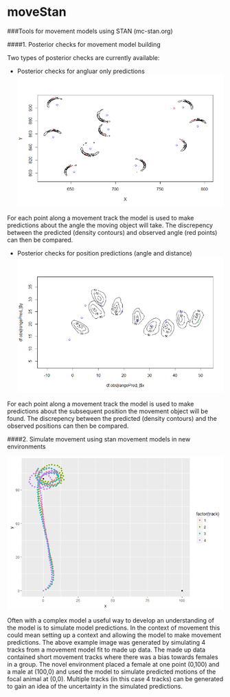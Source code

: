 # moveStan
###Tools for movement models using STAN (mc-stan.org)

####1. Posterior checks for movement model building

Two types of posterior checks are currently available:

 + Posterior checks for angluar only predictions
 ![](data/pp_anglePred.png)  
    
  For each point along a movement track the model is used to make predictions about the angle the moving object will take. The discrepency between the predicted (density contours) and observed angle (red points) can then be compared. 
 
 
 
 + Posterior checks for position predictions (angle and distance)
 ![](data/pp_positions.png)  
    
  For each point along a movement track the model is used to make predictions about the subsequent position the movement object will be found. The discrepency between the predicted (density contours) and the observed positions can then be compared. 



####2. Simulate movement using stan movement models in new environments

 ![](data/simulated_tracks_novelEnv.png)  
  
  Often with a complex model a useful way to develop an understanding of the model is to simulate model predictions. In the context of movement  this could mean setting up a context and allowing the model to make movement predictions. The above example image was generated by simulating 4 tracks from a movement model fit to made up data. The made up data contained short movement tracks where there was a bias towards females in a group. The novel environment placed a female at one point (0,100) and a male at (100,0) and used the model to simulate predicted motions of the focal animal at (0,0). Multiple tracks (in this case 4 tracks) can be generated to gain an idea of the uncertainty in the simulated predictions. 
